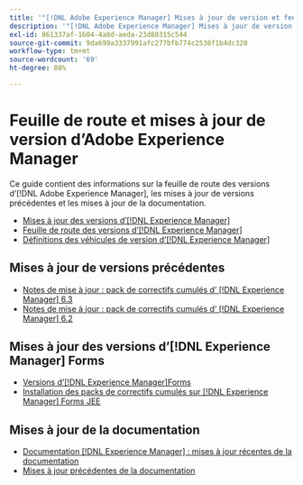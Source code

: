 ```yaml
---
title: '"[!DNL Adobe Experience Manager] Mises à jour de version et feuille de route"'
description: '"[!DNL Adobe Experience Manager] Mises à jour de version et feuille de route"'
exl-id: 861337af-1604-4a8d-aeda-23d80315c544
source-git-commit: 9da699a3337991afc277bfb774c2538f1b4dc320
workflow-type: tm+mt
source-wordcount: '69'
ht-degree: 88%

---
```


# Feuille de route et mises à jour de version d’Adobe Experience Manager

Ce guide contient des informations sur la feuille de route des versions d’[!DNL Adobe Experience Manager], les mises à jour de versions précédentes et les mises à jour de la documentation.

* [Mises à jour des versions d’[!DNL Experience Manager]](aem-releases-updates.md)
* [Feuille de route des versions d’[!DNL Experience Manager]](update-releases-roadmap.md)
* [Définitions des véhicules de version d’[!DNL Experience Manager]](update-release-vehicle-definitions.md)

## Mises à jour de versions précédentes

* [Notes de mise à jour : pack de correctifs cumulés d’ [!DNL Experience Manager] 6.3](release-notes-aem-6-3-cumulative-fix-pack.md)
* [Notes de mise à jour : pack de correctifs cumulés d’ [!DNL Experience Manager] 6.2](release-notes-aem-6-2-cumulative-fix-pack.md)

## Mises à jour des versions d’[!DNL Experience Manager] Forms

* [ Versions d’[!DNL Experience Manager]Forms](aem-forms-releases.md)
* [Installation des packs de correctifs cumulés sur  [!DNL Experience Manager] Forms JEE](install-cfp-aem-forms-jee.md)

## Mises à jour de la documentation

* [ Documentation [!DNL Experience Manager] : mises à jour récentes de la documentation](documentation-updates.md)
* [Mises à jour précédentes de la documentation](previous-documentation-updates.md)
